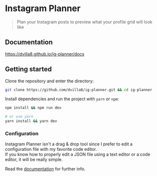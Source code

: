 # Instagram Planner
> Plan your Instagram posts to preview what your profile grid will look like

## Documentation

https://dvilla8.github.io/ig-planner/docs

## Getting started

Clone the repository and enter the directory:
```bash
git clone https://github.com/dvilla8/ig-planner.git && cd ig-planner
```

Install dependencies and run the project with `yarn` or `npm`:
``` bash
npm install && npm run dev

# or use yarn
yarn install && yarn dev
```

### Configuration

Instagram Planner isn't a drag & drop tool since I prefer to edit a configuration file with my favorite code editor.    
If you know how to properly edit a JSON file using a text editor or a code editor, it will be really simple.

Read the [documentation](https://dvilla8.github.io/ig-planner/docs) for further info.